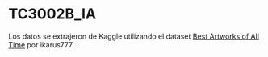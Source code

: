 # TC3002B_IA

Los datos se extrajeron de Kaggle utilizando el dataset [Best Artworks of All Time](https://www.kaggle.com/datasets/ikarus777/best-artworks-of-all-time) por ikarus777.
